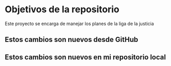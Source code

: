 # Objetivos de la repositorio

Este proyecto se encarga de manejar los planes de la liga de la justicia

## Estos cambios son nuevos desde GitHub
## Estos cambios son nuevos en mi repositorio local
